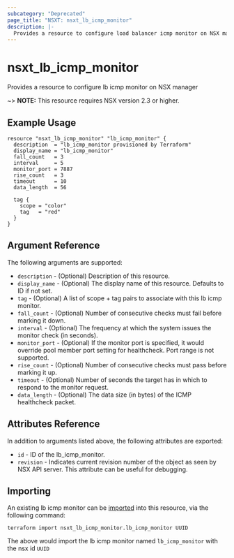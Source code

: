 ```yaml
---
subcategory: "Deprecated"
page_title: "NSXT: nsxt_lb_icmp_monitor"
description: |-
  Provides a resource to configure load balancer icmp monitor on NSX manager
---
```


# nsxt_lb_icmp_monitor

Provides a resource to configure lb icmp monitor on NSX manager

~> **NOTE:** This resource requires NSX version 2.3 or higher.

## Example Usage

```hcl
resource "nsxt_lb_icmp_monitor" "lb_icmp_monitor" {
  description  = "lb_icmp_monitor provisioned by Terraform"
  display_name = "lb_icmp_monitor"
  fall_count   = 3
  interval     = 5
  monitor_port = 7887
  rise_count   = 3
  timeout      = 10
  data_length  = 56

  tag {
    scope = "color"
    tag   = "red"
  }
}
```

## Argument Reference

The following arguments are supported:

* `description` - (Optional) Description of this resource.
* `display_name` - (Optional) The display name of this resource. Defaults to ID if not set.
* `tag` - (Optional) A list of scope + tag pairs to associate with this lb icmp monitor.
* `fall_count` - (Optional) Number of consecutive checks must fail before marking it down.
* `interval` - (Optional) The frequency at which the system issues the monitor check (in seconds).
* `monitor_port` - (Optional) If the monitor port is specified, it would override pool member port setting for healthcheck. Port range is not supported.
* `rise_count` - (Optional) Number of consecutive checks must pass before marking it up.
* `timeout` - (Optional) Number of seconds the target has in which to respond to the monitor request.
* `data_length` - (Optional) The data size (in bytes) of the ICMP healthcheck packet.

## Attributes Reference

In addition to arguments listed above, the following attributes are exported:

* `id` - ID of the lb_icmp_monitor.
* `revision` - Indicates current revision number of the object as seen by NSX API server. This attribute can be useful for debugging.

## Importing

An existing lb icmp monitor can be [imported][docs-import] into this resource, via the following command:

[docs-import]: https://developer.hashicorp.com/terraform/cli/import

```shell
terraform import nsxt_lb_icmp_monitor.lb_icmp_monitor UUID
```

The above would import the lb icmp monitor named `lb_icmp_monitor` with the nsx id `UUID`
